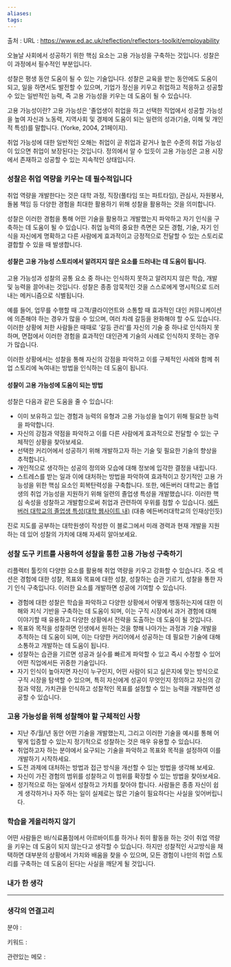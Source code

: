 ```yaml
---
aliases: 
tags:
---
```

출처 : 
URL : https://www.ed.ac.uk/reflection/reflectors-toolkit/employability


오늘날 사회에서 성공하기 위한 핵심 요소는 고용 가능성을 구축하는 것입니다. 성찰은 이 과정에서 필수적인 부분입니다.

성찰은 평생 동안 도움이 될 수 있는 기술입니다. 성찰은 교육을 받는 동안에도 도움이 되고, 일을 하면서도 발전할 수 있으며, 기업가 정신을 키우고 취업하고 적응하고 성공할 수 있는 일반적인 능력, 즉 고용 가능성을 키우는 데 도움이 될 수 있습니다.

고용 가능성이란?
고용 가능성은 '졸업생이 취업을 하고 선택한 직업에서 성공할 가능성을 높여 자신과 노동력, 지역사회 및 경제에 도움이 되는 일련의 성과(기술, 이해 및 개인적 특성)를 말합니다. (Yorke, 2004, 21페이지).

취업 가능성에 대한 일반적인 오해는 취업이 곧 취업과 같거나 높은 수준의 취업 가능성이 있으면 취업이 보장된다는 것입니다. 정의에서 알 수 있듯이 고용 가능성은 고용 시장에서 존재하고 성공할 수 있는 지속적인 상태입니다.

### 성찰은 취업 역량을 키우는 데 필수적입니다
취업 역량을 개발한다는 것은 대학 과정, 직장(풀타임 또는 파트타임), 관심사, 자원봉사, 돌봄 책임 등 다양한 경험을 최대한 활용하기 위해 성찰을 활용하는 것을 의미합니다.

성찰은 이러한 경험을 통해 어떤 기술을 활용하고 개발했는지 파악하고 자기 인식을 구축하는 데 도움이 될 수 있습니다. 취업 능력의 중요한 측면은 모든 경험, 기술, 자기 인식을 자신에게 명확하고 다른 사람에게 효과적이고 긍정적으로 전달할 수 있는 스토리로 결합할 수 있을 때 발생합니다.

#### 성찰은 고용 가능성 스토리에서 알려지지 않은 요소를 드러내는 데 도움이 됩니다.
고용 가능성과 성찰의 공통 요소 중 하나는 인식하지 못하고 알려지지 않은 학습, 개발 및 능력을 끌어내는 것입니다. 성찰은 종종 암묵적인 것을 스스로에게 명시적으로 드러내는 메커니즘으로 식별됩니다.

예를 들어, 업무를 수행할 때 고객/클라이언트와 소통할 때 효과적인 대인 커뮤니케이션에 의존해야 하는 경우가 많을 수 있으며, 여러 차례 갈등을 완화해야 할 수도 있습니다. 이러한 상황에 처한 사람들은 때때로 '갈등 관리'를 자신의 기술 중 하나로 인식하지 못하며, 면접에서 이러한 경험을 효과적인 대인관계 기술의 사례로 인식하지 못하는 경우가 많습니다.

이러한 상황에서는 성찰을 통해 자신의 강점을 파악하고 이를 구체적인 사례와 함께 취업 스토리에 녹여내는 방법을 인식하는 데 도움이 됩니다.

#### 성찰이 고용 가능성에 도움이 되는 방법
성찰은 다음과 같은 도움을 줄 수 있습니다:
- 이미 보유하고 있는 경험과 능력의 유형과 고용 가능성을 높이기 위해 필요한 능력을 파악합니다.
- 자신의 강점과 약점을 파악하고 이를 다른 사람에게 효과적으로 전달할 수 있는 구체적인 상황을 찾아보세요.
- 선택한 커리어에서 성공하기 위해 개발하고자 하는 기술 및 필요한 기술의 향상을 추적합니다.
- 개인적으로 생각하는 성공의 정의와 모습에 대해 정보에 입각한 결정을 내립니다.
- 스트레스를 받는 일과 이에 대처하는 방법을 파악하여 효과적이고 장기적인 고용 가능성을 위한 핵심 요소인 회복탄력성을 구축합니다.
또한, 에든버러 대학교는 졸업생의 취업 가능성을 지원하기 위해 일련의 졸업생 특성을 개발했습니다. 이러한 핵심 속성을 성찰하고 개발함으로써 취업과 관련하여 우위를 점할 수 있습니다.
[에든버러 대학교의 졸업생 특성(대학 웹사이트 내)](https://graduate-attributes.ed.ac.uk/) (대충 에든버러대학교의 인재상인듯)

진로 지도를 공부하는 대학원생이 작성한 이 블로그에서 미래 경력과 현재 개발을 지원하는 데 있어 성찰의 가치에 대해 자세히 알아보세요.

### 성찰 도구 키트를 사용하여 성찰을 통한 고용 가능성 구축하기
리플렉터 툴킷의 다양한 요소를 활용해 취업 역량을 키우고 강화할 수 있습니다. 주요 섹션은 경험에 대한 성찰, 목표와 목표에 대한 성찰, 성찰하는 습관 기르기, 성찰을 통한 자기 인식 구축입니다. 이러한 요소를 개발하면 성공에 기여할 수 있습니다.

- 경험에 대한 성찰은 학습을 파악하고 다양한 상황에서 어떻게 행동하는지에 대한 이해와 지식 기반을 구축하는 데 도움이 되며, 이는 구직 시장에서 과거 경험에 대해 이야기할 때 유용하고 다양한 상황에서 전략을 도출하는 데 도움이 될 것입니다.
- 목표와 목적을 성찰하면 인생에서 원하는 것을 향해 나아가는 과정과 기술 개발을 추적하는 데 도움이 되며, 이는 다양한 커리어에서 성공하는 데 필요한 기술에 대해 소통하고 개발하는 데 도움이 됩니다.
- 성찰하는 습관을 기르면 성공과 실수를 빠르게 파악할 수 있고 즉시 수정할 수 있어 어떤 직업에서든 귀중한 기술입니다.
- 자기 인식이 높아지면 자신이 누구인지, 어떤 사람이 되고 싶은지에 맞는 방식으로 구직 시장을 탐색할 수 있으며, 특히 자신에게 성공이 무엇인지 정의하고 자신의 강점과 약점, 가치관을 인식하고 성찰적인 목표를 설정할 수 있는 능력을 개발하면 성공할 수 있습니다.
 
### 고용 가능성을 위해 성찰해야 할 구체적인 사항
- 지난 주/월/년 동안 어떤 기술을 개발했는지, 그리고 이러한 기술을 예시를 통해 어떻게 입증할 수 있는지 정기적으로 성찰하는 것은 매우 유용할 수 있습니다.
- 취업하고자 하는 분야에서 요구되는 기술을 파악하고 목표와 목적을 설정하여 이를 개발하기 시작하세요.
- 도전 과제에 대처하는 방법과 접근 방식을 개선할 수 있는 방법을 생각해 보세요.
- 자신이 가진 경험의 범위를 성찰하고 이 범위를 확장할 수 있는 방법을 찾아보세요.
- 정기적으로 하는 일에서 성찰하고 가치를 찾아야 합니다. 사람들은 종종 자신이 쉽게 생각하거나 자주 하는 일이 실제로는 많은 기술이 필요하다는 사실을 잊어버립니다.
 

### 학습을 게을리하지 않기
어떤 사람들은 바/식료품점에서 아르바이트를 하거나 취미 활동을 하는 것이 취업 역량을 키우는 데 도움이 되지 않는다고 생각할 수 있습니다. 하지만 성찰적인 사고방식을 채택하면 대부분의 상황에서 가치와 배움을 찾을 수 있으며, 모든 경험이 나만의 취업 스토리를 구축하는 데 도움이 된다는 사실을 깨닫게 될 것입니다.


### 내가 한 생각

---
### 생각의 연결고리
분야 : 

키워드 : 


관련있는 메모 : 
